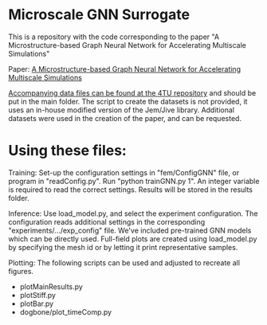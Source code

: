 # Microscale GNN Surrogate
This is a repository with the code corresponding to the paper "A Microstructure-based Graph Neural Network for Accelerating Multiscale Simulations"

Paper: [A Microstructure-based Graph Neural Network for Accelerating Multiscale Simulations](https://arxiv.org/abs/2402.13101)

[Accompanying data files can be found at the 4TU repository](https://data.4tu.nl/datasets/f2a20379-0d48-4829-a5a2-c080eb669663) and should be put in the main folder.
The script to create the datasets is not provided, it uses an in-house modified version of the Jem/Jive library.
Additional datasets were used in the creation of the paper, and can be requested.


# Using these files:

Training:
Set-up the configuration settings in "fem/ConfigGNN" file, or program in "readConfig.py".
Run "python trainGNN.py 1". An integer variable is required to read the correct settings.
Results will be stored in the results folder.

Inference:
Use load_model.py, and select the experiment configuration.
The configuration reads additional settings in the corresponding "experiments/.../exp_config" file.
We've included pre-trained GNN models which can be directly used. 
Full-field plots are created using load_model.py by specifying the mesh id or by letting it print representative samples.

Plotting:
The following scripts can be used and adjusted to recreate all figures.
- plotMainResults.py
- plotStiff.py
- plotBar.py
- dogbone/plot_timeComp.py
